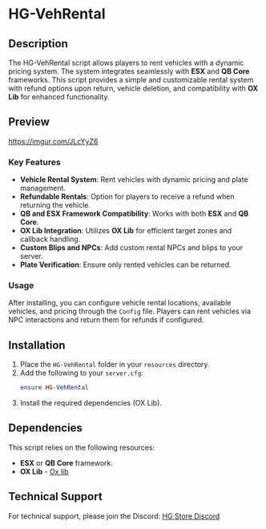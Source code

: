 # HG-VehRental
 

## Description
The HG-VehRental script allows players to rent vehicles with a dynamic pricing system. The system integrates seamlessly with **ESX** and **QB Core** frameworks. This script provides a simple and customizable rental system with refund options upon return, vehicle deletion, and compatibility with **OX Lib** for enhanced functionality.

## Preview
https://imgur.com/JLcYyZ6

### **Key Features**
- **Vehicle Rental System**: Rent vehicles with dynamic pricing and plate management.
- **Refundable Rentals**: Option for players to receive a refund when returning the vehicle.
- **QB and ESX Framework Compatibility**: Works with both **ESX** and **QB Core**.
- **OX Lib Integration**: Utilizes **OX Lib** for efficient target zones and callback handling.
- **Custom Blips and NPCs**: Add custom rental NPCs and blips to your server.
- **Plate Verification**: Ensure only rented vehicles can be returned.

### **Usage**
After installing, you can configure vehicle rental locations, available vehicles, and pricing through the `Config` file. Players can rent vehicles via NPC interactions and return them for refunds if configured.

## Installation
1. Place the `HG-VehRental` folder in your `resources` directory.
2. Add the following to your `server.cfg`:
   ```lua
   ensure HG-VehRental
   ```
3. Install the required dependencies (OX Lib).


## Dependencies
This script relies on the following resources:
- **ESX** or **QB Core** framework.
- **OX Lib** - [Ox lib](https://github.com/overextended/ox_lib/releases/)

## Technical Support
For technical support, please join the Discord: [HG Store Discord](https://discord.gg/9E2VCwp9uk)
